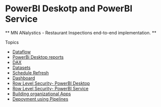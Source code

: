 # PowerBI Deskotp and PowerBI Service
** MN ANalystics - Restaurant Inspections end-to-end implementation. **
 
 Topics
 - [Dataflow](https://github.com/manoj-panicker-github/PowerBI/blob/main/Dataflow.png)
 - [PowerBi Desktop reports](https://github.com/manoj-panicker-github/PowerBI/blob/main/Inspections%20%20%26%20Violations%20-%20Page.png)
 - [DAX](https://github.com/manoj-panicker-github/PowerBI/blob/main/DAX-%20Measures.png)
 - [Datasets]()
 - [Schedule Refresh](https://github.com/manoj-panicker-github/PowerBI/blob/main/Scheduled%20Refresh.png)
 - [Dashboard](https://github.com/manoj-panicker-github/PowerBI/blob/main/Restaurant%20Inspections%20-%20Dashbaord.png)
 - [Row Level Security- PowerBI Desktop](https://github.com/manoj-panicker-github/PowerBI/blob/main/RLS-%20Roles.png)
 - [Row Level Security- PowerBI Service](https://github.com/manoj-panicker-github/PowerBI/blob/main/RLS-%20PowerBI%20Service.png)
 - [Building organizational Apps](https://github.com/manoj-panicker-github/PowerBI/blob/main/Organizational%20App.png)
 - [Depoyment using Pipelines](https://github.com/manoj-panicker-github/PowerBI/blob/main/Pipeline%20configuration.png)
